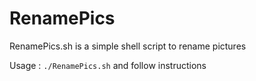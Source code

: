 # RenamePics

RenamePics.sh is a simple shell script to rename pictures

Usage : `./RenamePics.sh` and follow instructions
